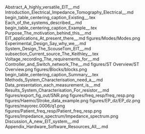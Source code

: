 Abstract_A_highly_versatile_EIT__.md
Introduction_Electrical_Impedance_Tomography_Electrical__.md
begin_table_centering_caption_Existing__.tex
Each_of_the_systems_described__.md
begin_table_centering_caption_Example__.tex
Purpose_The_motivation_behind_this__.md
EIT_applications_At_present_there__.md
figures/Modes/Modes.png
Experimental_Design_Say_why_we__.md
System_Design_The_ScouseTom_EIT__.md
subsection_Current_source_The_Keithley__.tex
Voltage_recording_The_requirements_for__.md
Controller_and_Switch_network_The__.md
figures/ST Overview/ST Overview.png
figures/Blocks/blocks.png
begin_table_centering_caption_Summary__.tex
Methods_System_Characterisation_need_a__.md
Data_presentation_each_measurement_is__.md
Results_System_Characterisation_For_resistor__.md
figures/export_fig_out/SNR.png
figures/freq_resp/freq_resp.png
figures/Haemo/Stroke_data_example.png
figures/EP_dz/EP_dz.png
figures/mayorec.0006/q1.png
figures/Patient_freq_resp/Patient_freq_resp.png
figures/Impedance_spectrum/Impedance_spectrum.png
Discussion_A_new_EIT_system__.md
Appendix_Hardware_Software_Resources_All__.md